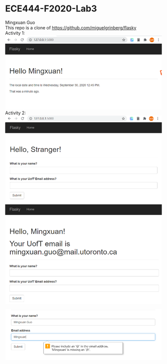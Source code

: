 # ECE444-F2020-Lab3
Mingxuan Guo  
This repo is a clone of https://github.com/miguelgrinberg/flasky  
Activity 1:
![alt text](https://github.com/mp114514/ECE444-F2020-Lab3/blob/master/a1.PNG?raw=true)  
Activity 2:
![alt text](https://github.com/mp114514/ECE444-F2020-Lab3/blob/master/task2-1.PNG?raw=true)  
![alt text](https://github.com/mp114514/ECE444-F2020-Lab3/blob/master/task2-2.PNG?raw=true)  
  
![alt text](https://github.com/mp114514/ECE444-F2020-Lab3/blob/master/task2-3.PNG?raw=true)  
